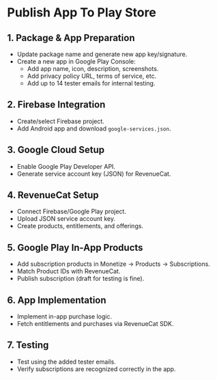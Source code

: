 # Publish App To Play Store

## 1. Package & App Preparation
- Update package name and generate new app key/signature.
- Create a new app in Google Play Console:
  - Add app name, icon, description, screenshots.
  - Add privacy policy URL, terms of service, etc.
  - Add up to 14 tester emails for internal testing.

## 2. Firebase Integration
- Create/select Firebase project.
- Add Android app and download `google-services.json`.

## 3. Google Cloud Setup
- Enable Google Play Developer API.
- Generate service account key (JSON) for RevenueCat.

## 4. RevenueCat Setup
- Connect Firebase/Google Play project.
- Upload JSON service account key.
- Create products, entitlements, and offerings.

## 5. Google Play In-App Products
- Add subscription products in Monetize → Products → Subscriptions.
- Match Product IDs with RevenueCat.
- Publish subscription (draft for testing is fine).

## 6. App Implementation
- Implement in-app purchase logic.
- Fetch entitlements and purchases via RevenueCat SDK.

## 7. Testing
- Test using the added tester emails.
- Verify subscriptions are recognized correctly in the app.
